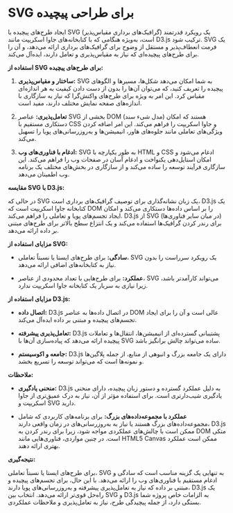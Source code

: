 # SVG برای طراحی پیچیده

ایجاد طرح‌های پیچیده با SVG (گرافیک‌های برداری مقیاس‌پذیر) یک رویکرد قدرتمند است، به‌ویژه هنگامی که با کتابخانه‌های جاوا اسکریپت مانند D3.js ترکیب شود. SVG یک فرمت انعطاف‌پذیر و مستقل از وضوح برای گرافیک‌های برداری ارائه می‌دهد، و آن را برای طرح‌های پیچیده‌ای که نیاز به مقیاس‌پذیری و تعامل دارند، ایده‌آل می‌کند.

**استفاده از SVG برای طرح‌های پیچیده:**

1. **ساختار و مقیاس‌پذیری:** SVG به شما امکان می‌دهد شکل‌ها، مسیرها و الگوهای پیچیده را تعریف کنید، که می‌توان آن‌ها را بدون از دست دادن کیفیت به هر اندازه‌ای مقیاس کرد. این امر به ویژه برای طرح‌های واکنش‌گرا که نیاز به سازگاری با اندازه‌های صفحه نمایش مختلف دارند، مفید است.

2. **تعامل‌پذیری:** عناصر SVG بخشی از DOM (مدل شیء سند) هستند که امکان دستکاری مستقیم با CSS و جاوا اسکریپت را فراهم می‌کند. این امر اضافه کردن ویژگی‌های تعاملی مانند جلوه‌های هاور، انیمیشن‌ها و به‌روزرسانی‌های پویا را تسهیل می‌کند.

3. **ادغام با فناوری‌های وب:** SVG به طور یکپارچه با HTML و CSS ادغام می‌شود و امکان استایل‌دهی یکنواخت و ادغام آسان در صفحات وب را فراهم می‌کند. این سازگاری فرآیند توسعه را ساده می‌کند و از سازگاری در بخش‌های مختلف یک برنامه وب اطمینان می‌دهد.

**مقایسه SVG با D3.js:**

در حالی که SVG یک زبان نشانه‌گذاری برای توصیف گرافیک‌های برداری است، D3.js یک کتابخانه جاوا اسکریپت است که DOM را بر اساس داده‌ها دستکاری می‌کند و امکان ایجاد تجسم‌های پویا و تعاملی را فراهم می‌کند. D3.js از SVG (در میان سایر فناوری‌ها) برای رندر کردن گرافیک‌ها استفاده می‌کند و یک انتزاع سطح بالاتر برای طرح‌های مبتنی بر داده ارائه می‌دهد.

**مزایای استفاده از SVG:**

- **سادگی:** برای طرح‌های ایستا یا نسبتاً تعاملی، SVG یک رویکرد سرراست را بدون نیاز به کتابخانه‌های اضافی ارائه می‌دهد.

- **عملکرد:** برای طرح‌هایی با تعداد محدودی از عناصر، SVG می‌تواند کارآمدتر باشد، زیرا نیازی به سربار یک کتابخانه جاوا اسکریپت ندارد.

**مزایای استفاده از D3.js:**

- **اتصال داده:** D3.js در اتصال داده‌ها به عناصر DOM عالی است و آن را برای ایجاد تجسم‌های پیچیده و مبتنی بر داده ایده‌آل می‌کند.

- **تعامل‌پذیری پیشرفته:** D3.js پشتیبانی گسترده‌ای از انیمیشن‌ها، انتقال‌ها و تعاملات پیچیده ارائه می‌دهد که پیاده‌سازی آن‌ها با SVG ساده می‌تواند چالش برانگیز باشد.

- **جامعه و اکوسیستم:** D3.js دارای یک جامعه بزرگ و انبوهی از منابع، از جمله پلاگین‌ها و نمونه‌ها است که می‌تواند توسعه را تسریع بخشد.

**ملاحظات:**

- **منحنی یادگیری:** D3.js به دلیل عملکرد گسترده و دستور زبان پیچیده، دارای منحنی یادگیری شیب‌دارتری است. برای استفاده مؤثر از آن، نیاز به درک عمیق‌تری از جاوا اسکریپت و SVG دارید.

- **عملکرد با مجموعه‌داده‌های بزرگ:** برای برنامه‌های کاربردی که شامل مجموعه‌داده‌های بزرگ هستند یا نیاز به به‌روزرسانی‌های در زمان واقعی دارند، D3.js ممکن است با چالش‌های عملکردی مواجه شود، زیرا برای رندر کردن به DOM متکی است. در چنین مواردی، فناوری‌هایی مانند HTML5 Canvas ممکن است عملکرد بهتری ارائه دهند.

**نتیجه‌گیری:**

برای طرح‌های ایستا یا نسبتاً تعاملی، SVG به تنهایی یک گزینه مناسب است که سادگی و ادغام مستقیم با فناوری‌های وب را ارائه می‌دهد. با این حال، برای تجسم‌های پیچیده و مبتنی بر داده که نیاز به تعامل‌پذیری پیشرفته و به‌روزرسانی‌های پویا دارند، D3.js یک راه‌حل قوی‌تر ارائه می‌دهد. انتخاب بین SVG و D3.js به الزامات خاص پروژه شما بستگی دارد، از جمله پیچیدگی طرح، نیاز به تعامل‌پذیری و ملاحظات عملکردی.